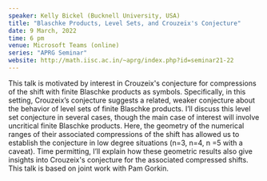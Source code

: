 ```yaml
---
speaker: Kelly Bickel (Bucknell University, USA)
title: "Blaschke Products, Level Sets, and Crouzeix's Conjecture"
date: 9 March, 2022
time: 6 pm
venue: Microsoft Teams (online)
series: "APRG Seminar"
website: http://math.iisc.ac.in/~aprg/index.php?id=seminar21-22
---
```


This talk is motivated by interest in Crouzeix's conjecture for compressions
of the shift with finite Blaschke products as symbols. Specifically, in this
setting, Crouzeix’s conjecture suggests a related, weaker conjecture about
the behavior of level sets of finite Blaschke products. I’ll discuss this
level set conjecture in several cases, though the main case of interest will
involve uncritical finite Blaschke products. Here, the geometry of the numerical
ranges of their associated compressions of the shift has allowed us to establish
the conjecture in low degree situations (n=3, n=4, n =5 with a caveat). Time
permitting, I’ll explain how these geometric results also give insights into
Crouzeix's conjecture for the associated compressed shifts. This talk is based
on joint work with Pam Gorkin.
